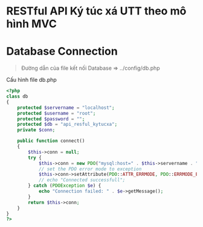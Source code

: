 # RESTful API Ký túc xá UTT theo mô hình MVC
<h1> Database Connection </h1>

> <p> Đường dẫn của file kết nối Database => ../config/db.php </p>

<p> Cấu hình file db.php </p>

```php
<?php
class db
{
    protected $servername = "localhost";
    protected $username = "root";
    protected $password = "";
    protected $db = "api_resful_kytucxa";
    private $conn;

    public function connect()
    {
        $this->conn = null;
        try {
            $this->conn = new PDO("mysql:host=" . $this->servername . ";dbname=" . $this->db, $this->username, $this->password);
            // set the PDO error mode to exception
            $this->conn->setAttribute(PDO::ATTR_ERRMODE, PDO::ERRMODE_EXCEPTION);
            // echo "Connected successfull";
        } catch (PDOException $e) {
            echo "Connection failed: " . $e->getMessage();
        }
        return $this->conn;
    }
}
?>
```
